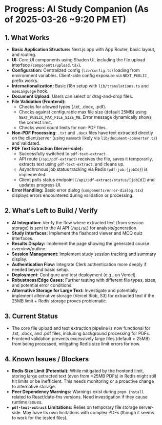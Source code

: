 # Progress: AI Study Companion (As of 2025-03-26 ~9:20 PM ET)

## 1. What Works

-   **Basic Application Structure:** Next.js app with App Router, basic layout, and routing.
-   **UI:** Core UI components using Shadcn UI, including the file upload interface (`components/upload.tsx`).
-   **Configuration:** Centralized config (`lib/config.ts`) loading from environment variables. Client-side config exposure via `NEXT_PUBLIC_` prefix works.
-   **Internationalization:** Basic i18n setup with `lib/translations.ts` and `useLanguage` hook.
-   **Document Upload:** Users can select or drag-and-drop files.
-   **File Validation (Frontend):**
    -   Checks for allowed types (.txt, .docx, .pdf).
    -   Checks against configurable max file size (default 25MB) using `NEXT_PUBLIC_MAX_FILE_SIZE_MB`. Error message dynamically shows the correct limit.
    -   Checks word count limits for non-PDF files.
-   **Non-PDF Processing:** `.txt` and `.docx` files have text extracted directly on the client/server (using `mammoth` likely via `lib/document-converter.ts`) and validated.
-   **PDF Text Extraction (Server-side):**
    -   Successfully switched to `pdf-text-extract`.
    -   API route (`/api/pdf-extract`) receives the file, saves it temporarily, extracts text using `pdf-text-extract`, and cleans up.
    -   Asynchronous job status tracking via Redis (`pdf-job:{jobId}`) is implemented.
    -   Client polls status endpoint (`/api/pdf-extract/status/[jobId]`) and updates progress UI.
-   **Error Handling:** Basic error dialog (`components/error-dialog.tsx`) displays errors encountered during validation or processing.

## 2. What's Left to Build / Verify

-   **AI Integration:** Verify the flow where extracted text (from session storage) is sent to the AI API (`/api/ai`) for analysis/generation.
-   **Study Interfaces:** Implement the flashcard viewer and MCQ quiz interfaces.
-   **Results Display:** Implement the page showing the generated course overview/outline.
-   **Session Management:** Implement study session tracking and summary display.
-   **Authentication Flow:** Integrate Clerk authentication more deeply if needed beyond basic setup.
-   **Deployment:** Configure and test deployment (e.g., on Vercel).
-   **Robustness/Edge Cases:** Further testing with different file types, sizes, and potential error conditions.
-   **Alternative Storage for Large Text:** Investigate and potentially implement alternative storage (Vercel Blob, S3) for extracted text if the 25MB limit + Redis storage proves problematic.

## 3. Current Status

-   The core file upload and text extraction pipeline is now functional for .txt, .docx, and .pdf files, including background processing for PDFs.
-   Frontend validation prevents excessively large files (default > 25MB) from being processed, mitigating Redis size limit errors for now.

## 4. Known Issues / Blockers

-   **Redis Size Limit (Potential):** While mitigated by the frontend limit, storing large extracted text (even from <25MB PDFs) in Redis might still hit limits or be inefficient. This needs monitoring or a proactive change to alternative storage.
-   **Peer Dependency Warnings:** Warnings exist during `pnpm install` related to React/date-fns versions. Need investigation if they cause runtime issues.
-   **`pdf-text-extract` Limitations:** Relies on temporary file storage server-side. May have its own limitations with complex PDFs (though it seems to work for the tested files).
